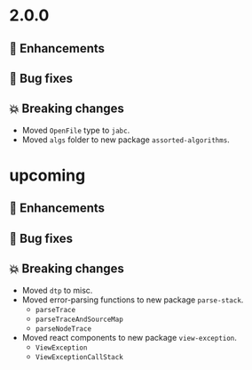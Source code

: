 # 2.0.0

## :tada: Enhancements

## :bug: Bug fixes

## :boom: Breaking changes

- Moved `OpenFile` type to `jabc`.
- Moved `algs` folder to new package `assorted-algorithms`.

# upcoming

## :tada: Enhancements

## :bug: Bug fixes

## :boom: Breaking changes

- Moved `dtp` to misc.
- Moved error-parsing functions to new package `parse-stack`.
  - `parseTrace`
  - `parseTraceAndSourceMap`
  - `parseNodeTrace`
- Moved react components to new package `view-exception`.
  - `ViewException`
  - `ViewExceptionCallStack`
